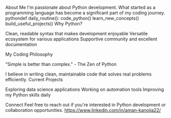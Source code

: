 About Me
I'm passionate about Python development. What started as a programming language has become a significant part of my coding journey.
pythondef daily_routine():
    code_python()
    learn_new_concepts()
    build_useful_projects()
Why Python?

Clean, readable syntax that makes development enjoyable
Versatile ecosystem for various applications
Supportive community and excellent documentation

My Coding Philosophy

"Simple is better than complex." - The Zen of Python

I believe in writing clean, maintainable code that solves real problems efficiently.
Current Projects

Exploring data science applications
Working on automation tools
Improving my Python skills daily

Connect
Feel free to reach out if you're interested in Python development or collaboration opportunities.
https://www.linkedin.com/in/aman-kanojia22/
